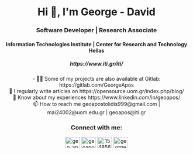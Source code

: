 <h1 align="center">Hi 👋, I'm George - David</h1>
<h3 align="center">Software Developer | Research Associate</h3>
<h4 align="center">Information Technologies Institute | Center for Research and Technology Hellas</h4>
<h5 align="center">https://www.iti.gr/iti/</h5>


<p align="center">
- 👨‍💻 Some of my projects are also available at Gitlab: https://gitlab.com/GeorgeApos
  <br>
📝 I regularly write articles on https://opensource.uom.gr/index.php/blog/
  <br>
  📄 Know about my experiences https://www.linkedin.com/in/geoapos/
  <br>
  📫 How to reach me geoapostolidis999@gmail.com | mai24002@uom.edu.gr | geoapos@iti.gr
  <br>
</p>

<h3 align="center">Connect with me:</h3>
<p align="center">
<a href="https://twitter.com/geo_apos" target="blank"><img align="center" src="https://raw.githubusercontent.com/rahuldkjain/github-profile-readme-generator/master/src/images/icons/Social/twitter.svg" alt="geo_apos" height="30" width="40" /></a>
<a href="https://linkedin.com/in/geoapos" target="blank"><img align="center" src="https://raw.githubusercontent.com/rahuldkjain/github-profile-readme-generator/master/src/images/icons/Social/linked-in-alt.svg" alt="geoapos" height="30" width="40" /></a>
<a href="https://stackoverflow.com/users/15485619" target="blank"><img align="center" src="https://raw.githubusercontent.com/rahuldkjain/github-profile-readme-generator/master/src/images/icons/Social/stack-overflow.svg" alt="15485619" height="30" width="40" /></a>
<a href="https://www.leetcode.com/georgeapos" target="blank"><img align="center" src="https://raw.githubusercontent.com/rahuldkjain/github-profile-readme-generator/master/src/images/icons/Social/leet-code.svg" alt="georgeapos" height="30" width="40" /></a>
</p>



